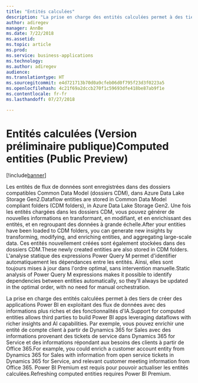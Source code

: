 ```yaml
---
title: "Entités calculées"
description: "La prise en charge des entités calculées permet à des tiers de créer des applications Power BI en exploitant des flux de données avec des informations plus riches et des fonctionnalités d'IA."
author: adiregev
manager: AnnBe
ms.date: 7/22/2018
ms.assetid: 
ms.topic: article
ms.prod: 
ms.service: business-applications
ms.technology: 
ms.author: adiregev
audience: 
ms.translationtype: HT
ms.sourcegitcommit: e4d721713b70d0a9cfeb06d0f795f23d3f0223a5
ms.openlocfilehash: 4c21f69a2dccb270f1c59693dfe418be87ab9f1e
ms.contentlocale: fr-fr
ms.lasthandoff: 07/27/2018

---
```

# <a name="computed-entities-public-preview"></a><span data-ttu-id="856a8-103">Entités calculées (Version préliminaire publique)</span><span class="sxs-lookup"><span data-stu-id="856a8-103">Computed entities (Public Preview)</span></span>  

[!include[banner](../../../includes/banner.md)]

<span data-ttu-id="856a8-104">Les entités de flux de données sont enregistrées dans des dossiers compatibles Common Data Model (dossiers CDM), dans Azure Data Lake Storage Gen2.</span><span class="sxs-lookup"><span data-stu-id="856a8-104">Dataflow entities are stored in Common Data Model compliant folders (CDM folders), in Azure Data Lake Storage Gen2.</span></span> <span data-ttu-id="856a8-105">Une fois les entités chargées dans les dossiers CDM, vous pouvez générer de nouvelles informations en transformant, en modifiant, et en enrichissant des entités, et en regroupant des données à grande échelle.</span><span class="sxs-lookup"><span data-stu-id="856a8-105">After your entities have been loaded to CDM folders, you can generate new insights by transforming, modifying, and enriching entities, and aggregating large-scale data.</span></span> <span data-ttu-id="856a8-106">Ces entités nouvellement créées sont également stockées dans des dossiers CDM.</span><span class="sxs-lookup"><span data-stu-id="856a8-106">These newly created entities are also stored in CDM folders.</span></span> <span data-ttu-id="856a8-107">L'analyse statique des expressions Power Query M permet d'identifier automatiquement les dépendances entre les entités. Ainsi, elles sont toujours mises à jour dans l'ordre optimal, sans intervention manuelle.</span><span class="sxs-lookup"><span data-stu-id="856a8-107">Static analysis of Power Query M expressions makes it possible to identify dependencies between entities automatically, so they’ll always be updated in the optimal order, with no need for manual orchestration.</span></span> 

<span data-ttu-id="856a8-108">La prise en charge des entités calculées permet à des tiers de créer des applications Power BI en exploitant des flux de données avec des informations plus riches et des fonctionnalités d'IA.</span><span class="sxs-lookup"><span data-stu-id="856a8-108">Support for computed entities allows third parties to build Power BI apps leveraging dataflows with richer insights and AI capabilities.</span></span> <span data-ttu-id="856a8-109">Par exemple, vous pouvez enrichir une entité de compte client à partir de Dynamics 365 for Sales avec des informations provenant des tickets de service dans Dynamics 365 for Service et des informations répondant aux besoins des clients à partir de Office 365.</span><span class="sxs-lookup"><span data-stu-id="856a8-109">For example, you could enrich a customer account entity from Dynamics 365 for Sales with information from open service tickets in Dynamics 365 for Service, and relevant customer meeting information from Office 365.</span></span>
<span data-ttu-id="856a8-110">Power BI Premium est requis pour pouvoir actualiser les entités calculées.</span><span class="sxs-lookup"><span data-stu-id="856a8-110">Refreshing computed entities requires Power BI Premium.</span></span> 

